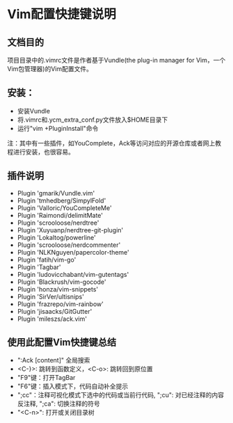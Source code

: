 # Vim配置快捷键说明
## 文档目的

项目目录中的.vimrc文件是作者基于Vundle(the plug-in manager for Vim，一个Vim包管理器)的Vim配置文件。

## 安装：
+ 安装Vundle
+ 将.vimrc和.ycm_extra_conf.py文件放入$HOME目录下
+ 运行"vim +PluginInstall"命令

注：其中有一些插件，如YouComplete，Ack等访问对应的开源仓库或者网上教程进行安装，也很容易。

## 插件说明
+ Plugin 'gmarik/Vundle.vim'
+ Plugin 'tmhedberg/SimpylFold'
+ Plugin 'Valloric/YouCompleteMe'
+ Plugin 'Raimondi/delimitMate'
+ Plugin 'scrooloose/nerdtree'
+ Plugin 'Xuyuanp/nerdtree-git-plugin'
+ Plugin 'Lokaltog/powerline'
+ Plugin 'scrooloose/nerdcommenter'
+ Plugin 'NLKNguyen/papercolor-theme'
+ Plugin 'fatih/vim-go'
+ Plugin 'Tagbar'
+ Plugin 'ludovicchabant/vim-gutentags'
+ Plugin 'Blackrush/vim-gocode'
+ Plugin 'honza/vim-snippets'
+ Plugin 'SirVer/ultisnips'
+ Plugin 'frazrepo/vim-rainbow'
+ Plugin 'jisaacks/GitGutter'
+ Plugin 'mileszs/ack.vim'

## 使用此配置Vim快捷键总结
+ ":Ack [content]" 全局搜索
+ \<C-}>: 跳转到函数定义，\<C-o>: 跳转回到原位置
+ "F9"键：打开TagBar
+ "F6"键：插入模式下，代码自动补全提示
+ ";cc"：注释可视化模式下选中的代码或当前行代码, ";cu": 对已经注释的内容反注释, ";ca": 切换注释的符号
+ "\<C-n>": 打开或关闭目录树 
